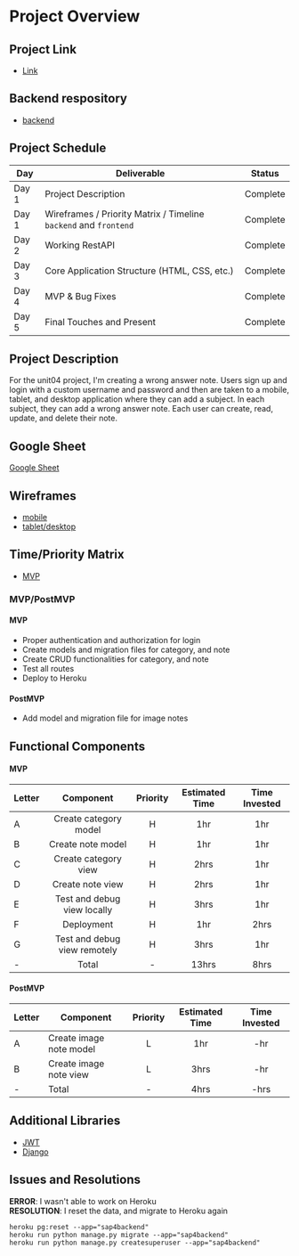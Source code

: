 # Project Overview

## Project Link
- [Link](https://sa-wrong-answer-note.netlify.app/#)

## Backend respository
- [backend](https://github.com/seolacarrano/p4backend)

## Project Schedule

|  Day | Deliverable | Status
|---|---| ---|
|Day 1| Project Description | Complete
|Day 1| Wireframes / Priority Matrix / Timeline `backend` and `frontend`| Complete
|Day 2| Working RestAPI | Complete
|Day 3| Core Application Structure (HTML, CSS, etc.) | Complete
|Day 4| MVP & Bug Fixes | Complete
|Day 5| Final Touches and Present | Complete

## Project Description
For the unit04 project, I'm creating a wrong answer note. Users sign up and login with a custom username and password and then are taken to a mobile, tablet, and desktop application where they can add a subject. In each subject, they can add a wrong answer note. Each user can create, read, update, and delete their note.

## Google Sheet
[Google Sheet](https://docs.google.com/spreadsheets/d/1MiYUM5Rr0hr_9kbYVNgYzxu88jngsMA9udl1Ox-z7Vw/edit#gid=0) 

## Wireframes

- [mobile](https://res.cloudinary.com/dqduwnrb1/image/upload/v1600014820/Page_1_mho2ij.png)
- [tablet/desktop](https://res.cloudinary.com/dqduwnrb1/image/upload/v1600014820/Page_2_itrg3k.png)



## Time/Priority Matrix 

- [MVP](https://res.cloudinary.com/dqduwnrb1/image/upload/v1600019904/p4_front_Time_Priority_Matrix_1_jqyfal.jpg)

### MVP/PostMVP 

#### MVP
- Proper authentication and authorization for login
- Create models and migration files for category, and note
- Create CRUD functionalities for category, and note
- Test all routes
- Deploy to Heroku

#### PostMVP 
- Add model and migration file for image notes 


## Functional Components

#### MVP

| Letter | Component | Priority | Estimated Time | Time Invested |
| --- | :---: |  :---: | :---: | :---: |
| A | Create category model | H | 1hr | 1hr |
| B | Create note model | H | 1hr | 1hr |
| C | Create category view | H | 2hrs | 1hr |
| D | Create note view | H | 2hrs | 1hr |
| E | Test and debug view locally | H | 3hrs | 1hr |
| F | Deployment | H | 1hr | 2hrs |
| G | Test and debug view remotely  | H | 3hrs | 1hr |
| - | Total | - | 13hrs | 8hrs |

#### PostMVP
| Letter | Component | Priority | Estimated Time | Time Invested |
| --- | --- | :---: |  :---: | :---: |
| A | Create image note model | L | 1hr | -hr |
| B | Create image note view | L | 3hrs | -hr |
| - | Total | - | 4hrs | -hrs |

## Additional Libraries
- [JWT](https://jwt.io/)
- [Django](https://www.djangoproject.com/)


## Issues and Resolutions

**ERROR**: I wasn't able to work on Heroku             
**RESOLUTION**: I reset the data, and migrate to Heroku again
```
heroku pg:reset --app="sap4backend"
heroku run python manage.py migrate --app="sap4backend"
heroku run python manage.py createsuperuser --app="sap4backend"
```

